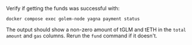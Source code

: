 Verify if getting the funds was successful with:
```
docker compose exec golem-node yagna payment status
```

The output should show a non-zero amount of tGLM and tETH in the `total amount` and `gas` columns.
Rerun the `fund` command if it doesn't.
